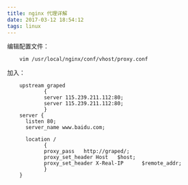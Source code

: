 ```yaml
---
title: nginx 代理详解
date: 2017-03-12 18:54:12
tags: linux
---
```

编辑配置文件：
		
		vim /usr/local/nginx/conf/vhost/proxy.conf 

加入：

		upstream graped
		        {
		        server 115.239.211.112:80;
		        server 115.239.211.112:80;
		        }
		server {
		  listen 80;
		  server_name www.baidu.com;
		
		  location /
		        {
		        proxy_pass   http://graped/;
		        proxy_set_header Host   $host;
		        proxy_set_header X-Real-IP      $remote_addr;
		        }
		}
